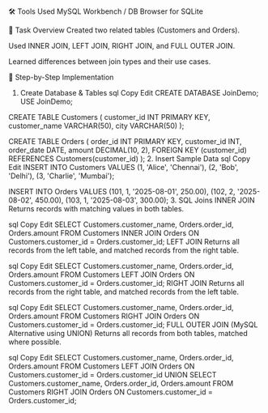 🛠 Tools Used
MySQL Workbench / DB Browser for SQLite

📂 Task Overview
Created two related tables (Customers and Orders).

Used INNER JOIN, LEFT JOIN, RIGHT JOIN, and FULL OUTER JOIN.

Learned differences between join types and their use cases.

📝 Step-by-Step Implementation
1. Create Database & Tables
sql
Copy
Edit
CREATE DATABASE JoinDemo;
USE JoinDemo;

CREATE TABLE Customers (
    customer_id INT PRIMARY KEY,
    customer_name VARCHAR(50),
    city VARCHAR(50)
);

CREATE TABLE Orders (
    order_id INT PRIMARY KEY,
    customer_id INT,
    order_date DATE,
    amount DECIMAL(10, 2),
    FOREIGN KEY (customer_id) REFERENCES Customers(customer_id)
);
2. Insert Sample Data
sql
Copy
Edit
INSERT INTO Customers VALUES
(1, 'Alice', 'Chennai'),
(2, 'Bob', 'Delhi'),
(3, 'Charlie', 'Mumbai');

INSERT INTO Orders VALUES
(101, 1, '2025-08-01', 250.00),
(102, 2, '2025-08-02', 450.00),
(103, 1, '2025-08-03', 300.00);
3. SQL Joins
INNER JOIN
Returns records with matching values in both tables.

sql
Copy
Edit
SELECT Customers.customer_name, Orders.order_id, Orders.amount
FROM Customers
INNER JOIN Orders ON Customers.customer_id = Orders.customer_id;
LEFT JOIN
Returns all records from the left table, and matched records from the right table.

sql
Copy
Edit
SELECT Customers.customer_name, Orders.order_id, Orders.amount
FROM Customers
LEFT JOIN Orders ON Customers.customer_id = Orders.customer_id;
RIGHT JOIN
Returns all records from the right table, and matched records from the left table.

sql
Copy
Edit
SELECT Customers.customer_name, Orders.order_id, Orders.amount
FROM Customers
RIGHT JOIN Orders ON Customers.customer_id = Orders.customer_id;
FULL OUTER JOIN (MySQL Alternative using UNION)
Returns all records from both tables, matched where possible.

sql
Copy
Edit
SELECT Customers.customer_name, Orders.order_id, Orders.amount
FROM Customers
LEFT JOIN Orders ON Customers.customer_id = Orders.customer_id
UNION
SELECT Customers.customer_name, Orders.order_id, Orders.amount
FROM Customers
RIGHT JOIN Orders ON Customers.customer_id = Orders.customer_id;
